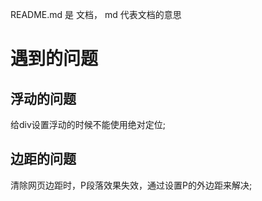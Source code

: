 

README.md 是 文档， md 代表文档的意思

# 遇到的问题

## 浮动的问题
   给div设置浮动的时候不能使用绝对定位;



## 边距的问题
   清除网页边距时，P段落效果失效，通过设置P的外边距来解决;
   




